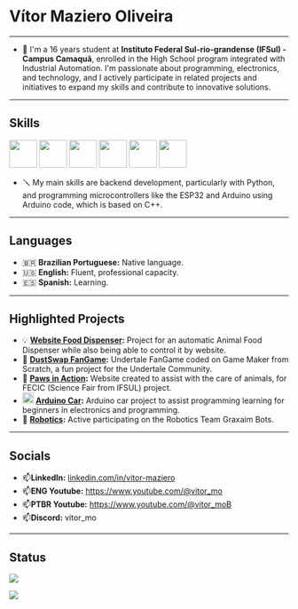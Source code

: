 #  Vítor Maziero Oliveira
---

- 📕 I'm a 16 years student at **Instituto Federal Sul-rio-grandense (IFSul) - Campus Camaquã**, enrolled in the High School program integrated with Industrial Automation. I'm passionate about programming, electronics, and technology, and I actively participate in related projects and initiatives to expand my skills and contribute to innovative solutions.

---

## Skills

<img src="https://cdn.jsdelivr.net/gh/devicons/devicon@latest/icons/python/python-original.svg" width="50" height="50"/> <img src="https://cdn.jsdelivr.net/gh/devicons/devicon@latest/icons/arduino/arduino-original.svg" width="50" height="50"/> <img src="https://cdn.jsdelivr.net/gh/devicons/devicon@latest/icons/cplusplus/cplusplus-original.svg" width="50" height="50"> <img src="https://cdn.jsdelivr.net/gh/devicons/devicon@latest/icons/c/c-original.svg" width="50" height="50"/> <img src="https://cdn.jsdelivr.net/gh/devicons/devicon@latest/icons/javascript/javascript-original.svg" width="50" height="50"/>  <img src="https://cdn.jsdelivr.net/gh/devicons/devicon@latest/icons/html5/html5-original.svg" width="50" height="50"/> 

- 🪛 My main skills are backend development, particularly with Python, and programming microcontrollers like the ESP32 and Arduino using Arduino code, which is based on C++.

---

## Languages

- 🇧🇷 **Brazilian Portuguese:** Native language.
- 🇺🇸 **English:** Fluent, professional capacity.
- 🇪🇸 **Spanish:** Learning.

---

## Highlighted Projects

- 💡 **[Website Food Dispenser](https://github.com/vitor-m-o/dispensador-racao-1):** Project for an automatic Animal Food Dispenser while also being able to control it by website.
- 🧡 **[DustSwap FanGame](https://github.com/vitor-m-o/DustSwap-IHWL-FanGame):** Undertale FanGame coded on Game Maker from Scratch, a fun project for the Undertale Community.
- 🦴 **[Paws in Action](https://github.com/vitor-m-o/patinhasemacao.github.io):** Website created to assist with the care of animals, for FECIC (Science Fair from IFSUL) project.
- <img src="https://cdn.jsdelivr.net/gh/devicons/devicon@latest/icons/arduino/arduino-original.svg" width="20" height="20"/> **[Arduino Car](https://github.com/vitor-m-o/arduino_car_v1):** Arduino car project to assist programming learning for beginners in electronics and programming.
- 🤖 **[Robotics](https://www.instagram.com/graxaim_bots/):** Active participating on the Robotics Team Graxaim Bots.
  
---

## Socials

- 📫**LinkedIn:** [linkedin.com/in/vitor-maziero](https://www.linkedin.com/in/v%C3%ADtor-maziero-oliveira-58767032a/)
- 📫**ENG Youtube:** https://www.youtube.com/@vitor_mo
- 📫**PTBR Youtube:** https://www.youtube.com/@vitor_moB
- 📫**Discord:** vitor_mo

---

## Status

![](https://github-readme-stats.vercel.app/api/top-langs/?username=vitor-m-o&layout=compact&theme=dark&langs_count=10&cache_seconds=86400)

![](https://github-readme-streak-stats.herokuapp.com/?user=vitor-m-o&theme=dark)
